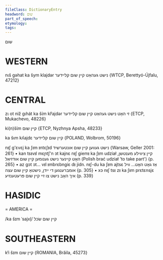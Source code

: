 ```yaml
---
fileClass: DictionaryEntry
headword: שום
part_of_speech: 
etymology: 
tags: 
---
```

שום

WESTERN
========

nɩš gəhat ka šym klajdər נישט געהאַט קיין שום קליידער {WTCP, Berettyó-Újfalu, 47212}

CENTRAL
========

zɩ ot niž gɩhát ka šɩ́m klʲajdər זי האָט נישט געהאַט קיין שום קליידער {ETCP, Mukachevo, 48226}

ki(n)šɩ́m קיין שום {ETCP, Nyzhnya Apsha, 48233}

ka šɩm kʎajdɛ קיין שום קליידער {POLAND, Wolbrom, 50196}

nᵻʃ g'ɛvɛj ka ʃᵻm ᵻntɛʃᵻd נישט געווען קיין שום אונטערשיד {Warsaw, Geller 2001: 261}
	•	kan tsᵻvᵻl mɛɲtʃ'n ɔt kajnɛ nᵻʃ giemᵻ ka ʃᵻm udział קיין ציווילע מענטשן, האָט קיינער נישט גענומען קיין שום אודזיאַל (Polish brać udział 'to take part') {p. 265}
	•	az gɔt ɔt... vᵻl ᵻmbrɛbngiɛ dᵻ jidn. nᵻʃ-du ka ʃᵻm ajtsɛ אַז גאָט האָט... וויל אומברענגען די ייִדן, נישטאָ קיין שום עצה {p. 305}
	•	xɔ nᵻʃ tsᵻ zᵻ ka ʃᵻm prɛtɛnsjɛ איך האָב נישט צו זיי קיין שום פּרעטענזיע {p. 339}

HASIDIC
=======
= AMERICA = 

/ka šɪm ˈsajxl̩/ קיין שום שׂכל

SOUTHEASTERN
==============

kʲi šɪm קיין שום {ROMANIA, Brăila, 45273}
